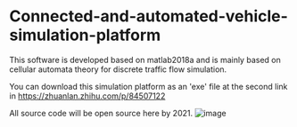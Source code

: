 # Connected-and-automated-vehicle-simulation-platform
This software is developed based on matlab2018a and is mainly based on cellular automata theory for discrete traffic flow simulation.

You can download this simulation platform as an 'exe' file at the second link in https://zhuanlan.zhihu.com/p/84507122

All source code will be open source here by 2021.
![image](https://user-images.githubusercontent.com/37428219/200921812-ba580712-3faa-488c-a882-c7ce19aae698.png)
